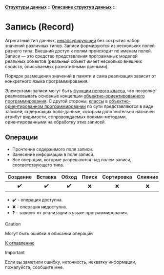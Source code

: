 **[Структуры данных](../../README.md#data-structures) ::** 
**[Описание структур данных](../../README.md#data-structures-descriptions) ::**
# Запись (Record)

Агрегатный тип данных, [инкапсулирующий](../../concepts/encapsulation.md) без сокрытия набор значений различных типов. Записи формируются из нескольких полей разного типа. Внешний доступ к полям происходит по именам полей. Записи — это средство представления программных моделей реальных объектов (реальный объект имеет несколько внешних свойств, описываемых разнотипными данными).

Порядок размещения значений в памяти и сама реализация зависит от конкретного языка программирования.

Элементами записи могут быть [функции первого класса](../../concepts/first-order-functions.md), что позволяет реализовывать основные концепции [объектно-ориентированного программирования](../../paradigms/models/object-oriented.md). С другой стороны, [классы](../../concepts/class.md) в [объектно-ориентированном программировании](../../paradigms/models/object-oriented.md) по сути представляются в виде записей, содержащих поля-данные, которым дополнительно назначен атрибут видимости, сопровождаемых полями-методами, ориентированными на обработку этих записей.

## Операции
- Прочтение содержимого поля записи.
- Занесение информации в поле записи.
- Все операции, которые разрешаются над полем записи, соответствующего типа.

|      Создание      |      Вставка       |       Обход        | Поиск | Сортировка | Слияние |     Обновление     | Удаление |
|:------------------:|:------------------:|:------------------:|:-----:|:----------:|:-------:|:------------------:|:--------:|
| :heavy_check_mark: | :heavy_check_mark: | :heavy_check_mark: |  :x:  |    :x:     |   :x:   | :heavy_check_mark: |   :x:    |

- :heavy_check_mark: - операция доступна.
- :x: - операция **не**доступна.
- :question: - зависит от реализации в языке программирования.

> [!CAUTION]
> Могут быть ошибки в описании операций

[К оглавлению](../../README.md#data-structures-descriptions)

> [!IMPORTANT]
> Если вы заметили ошибку, неточность, нехватку информации, пожалуйста, сообщите мне.
